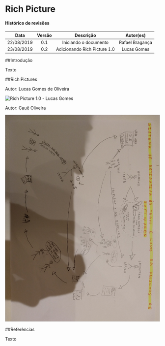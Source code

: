 # Rich Picture

#### Histórico de revisões
|   Data   |  Versão  |        Descrição       |          Autor(es)          |
|:--------:|:--------:|:----------------------:|:---------------------------:|
|22/08/2019|   0.1    | Iniciando o documento       |  Rafael Bragança   |
|23/08/2019|   0.2    | Adicionando Rich Picture 1.0 |  Lucas Gomes     |

##Introdução

Texto

##Rich Pictures

Autor:  Lucas Gomes de Oliveira

![Rich Picture 1.0 - Lucas Gomes](img/RichPicture1_Lucas.jpg)

Autor: Cauê Oliveira

![Rich Picture 1.0 - Cauê Mateus](img/RichPicture_Cauê.jpg)<br>

##Referências

Texto
